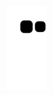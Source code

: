 <img src="https://github.com/rafaballerini/rafaballerini/blob/output/github-contribution-grid-snake.svg" alt="sneke">
